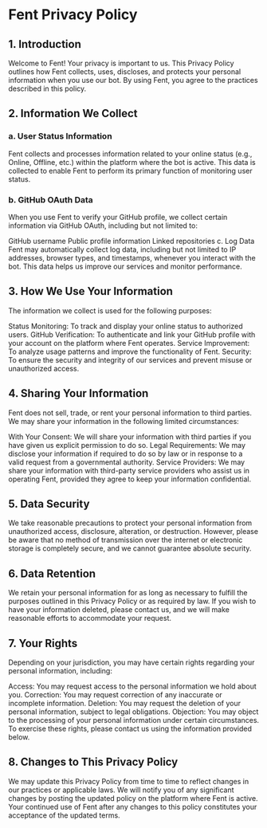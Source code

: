 # Fent Privacy Policy
## 1. Introduction
Welcome to Fent! Your privacy is important to us. This Privacy Policy outlines how Fent collects, uses, discloses, and protects your personal information when you use our bot. By using Fent, you agree to the practices described in this policy.

## 2. Information We Collect
### a. User Status Information
Fent collects and processes information related to your online status (e.g., Online, Offline, etc.) within the platform where the bot is active. This data is collected to enable Fent to perform its primary function of monitoring user status.

### b. GitHub OAuth Data
When you use Fent to verify your GitHub profile, we collect certain information via GitHub OAuth, including but not limited to:

GitHub username
Public profile information
Linked repositories
c. Log Data
Fent may automatically collect log data, including but not limited to IP addresses, browser types, and timestamps, whenever you interact with the bot. This data helps us improve our services and monitor performance.

## 3. How We Use Your Information
The information we collect is used for the following purposes:

Status Monitoring: To track and display your online status to authorized users.
GitHub Verification: To authenticate and link your GitHub profile with your account on the platform where Fent operates.
Service Improvement: To analyze usage patterns and improve the functionality of Fent.
Security: To ensure the security and integrity of our services and prevent misuse or unauthorized access.
## 4. Sharing Your Information
Fent does not sell, trade, or rent your personal information to third parties. We may share your information in the following limited circumstances:

With Your Consent: We will share your information with third parties if you have given us explicit permission to do so.
Legal Requirements: We may disclose your information if required to do so by law or in response to a valid request from a governmental authority.
Service Providers: We may share your information with third-party service providers who assist us in operating Fent, provided they agree to keep your information confidential.
## 5. Data Security
We take reasonable precautions to protect your personal information from unauthorized access, disclosure, alteration, or destruction. However, please be aware that no method of transmission over the internet or electronic storage is completely secure, and we cannot guarantee absolute security.

## 6. Data Retention
We retain your personal information for as long as necessary to fulfill the purposes outlined in this Privacy Policy or as required by law. If you wish to have your information deleted, please contact us, and we will make reasonable efforts to accommodate your request.

## 7. Your Rights
Depending on your jurisdiction, you may have certain rights regarding your personal information, including:

Access: You may request access to the personal information we hold about you.
Correction: You may request correction of any inaccurate or incomplete information.
Deletion: You may request the deletion of your personal information, subject to legal obligations.
Objection: You may object to the processing of your personal information under certain circumstances.
To exercise these rights, please contact us using the information provided below.

## 8. Changes to This Privacy Policy
We may update this Privacy Policy from time to time to reflect changes in our practices or applicable laws. We will notify you of any significant changes by posting the updated policy on the platform where Fent is active. Your continued use of Fent after any changes to this policy constitutes your acceptance of the updated terms.
